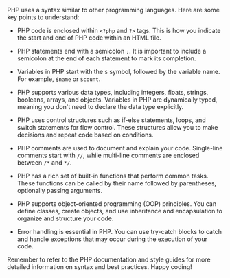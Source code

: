PHP uses a syntax similar to other programming languages. Here are some key points to understand:

- PHP code is enclosed within `<?php` and `?>` tags. This is how you indicate the start and end of PHP code within an HTML file.

- PHP statements end with a semicolon `;`. It is important to include a semicolon at the end of each statement to mark its completion.

- Variables in PHP start with the `$` symbol, followed by the variable name. For example, `$name` or `$count`.

- PHP supports various data types, including integers, floats, strings, booleans, arrays, and objects. Variables in PHP are dynamically typed, meaning you don't need to declare the data type explicitly.

- PHP uses control structures such as if-else statements, loops, and switch statements for flow control. These structures allow you to make decisions and repeat code based on conditions.

- PHP comments are used to document and explain your code. Single-line comments start with `//`, while multi-line comments are enclosed between `/*` and `*/`.

- PHP has a rich set of built-in functions that perform common tasks. These functions can be called by their name followed by parentheses, optionally passing arguments.

- PHP supports object-oriented programming (OOP) principles. You can define classes, create objects, and use inheritance and encapsulation to organize and structure your code.

- Error handling is essential in PHP. You can use try-catch blocks to catch and handle exceptions that may occur during the execution of your code.

Remember to refer to the PHP documentation and style guides for more detailed information on syntax and best practices. Happy coding!
